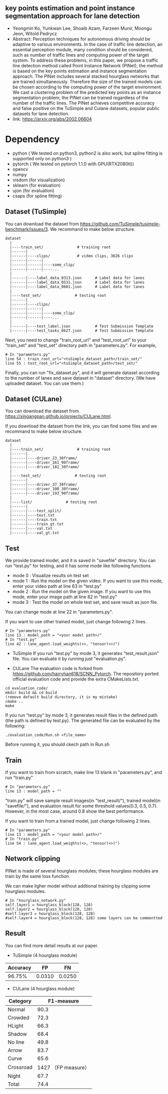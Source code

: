 ## key points estimation and point instance segmentation approach for lane detection

- Yeongmin Ko, Yunkwan Lee, Shoaib Azam, Farzeen Munir, Moongu Jeon, Witold Pedrycz
- Abstract: Perception techniques for autonomous driving should be adaptive to various environments. In the case of traffic line detection, an essential perception module, many condition should be considered, such as number of traffic lines and computing power of the target system. To address these problems, in this paper, we propose a traffic line detection method called Point Instance Network (PINet); the method is based on the key points estimation and instance segmentation approach. The PINet includes several stacked hourglass networks that are trained simultaneously. Therefore the size of the trained models can be chosen according to the computing power of the target environment. We cast a clustering problem of the predicted key points as an instance segmentation problem; the PINet can be trained regardless of the number of the traffic lines. The PINet achieves competitive accuracy and false positive on the TuSimple and Culane datasets, popular public datasets for lane detection.
- link: https://arxiv.org/abs/2002.06604

# Dependency
- python ( We tested on python3, python2 is also work, but spline fitting is supported only on python3 )
- pytorch ( We tested on pytorch 1.1.0 with GPU(RTX2080ti))
- opencv
- numpy
- visdom (for visualization)
- sklearn (for evaluation)
- ujon (for evaluation)
- csaps (for spline fitting)

## Dataset (TuSimple)
You can download the dataset from https://github.com/TuSimple/tusimple-benchmark/issues/3. We recommand to make below structure.

    dataset
      |
      |----train_set/               # training root 
      |------|
      |------|----clips/            # video clips, 3626 clips
      |------|------|
      |------|------|----some_clip/
      |------|------|----...
      |
      |------|----label_data_0313.json      # Label data for lanes
      |------|----label_data_0531.json      # Label data for lanes
      |------|----label_data_0601.json      # Label data for lanes
      |
      |----test_set/               # testing root 
      |------|
      |------|----clips/
      |------|------|
      |------|------|----some_clip/
      |------|------|----...
      |
      |------|----test_label.json           # Test Submission Template
      |------|----test_tasks_0627.json      # Test Submission Template
            
Next, you need to change "train_root_url" and "test_root_url" to your "train_set" and "test_set" directory path in "parameters.py". For example,

```
# In "parameters.py"
line 54 : train_root_url="<tuSimple_dataset_path>/train_set/"
line 55 : test_root_url="<tuSimple_dataset_path>/test_set/"
```

Finally, you can run "fix_dataset.py", and it will generate dataset according to the number of lanes and save dataset in "dataset" directory. (We have uploaded dataset. You can use them.)

## Dataset (CULane)
You can download the dataset from https://xingangpan.github.io/projects/CULane.html.

If you download the dataset from the link, you can find some files and we recommand to make below structure.

    dataset
      |
      |----train_set/               # training root 
      |------|
      |------|----driver_23_30frame/
      |------|----driver_161_90frame/
      |------|----driver_182_30frame/
      |
      |----test_set/               # testing root 
      |------|
      |------|----driver_37_30frame/
      |------|----driver_100_30frame/
      |------|----driver_193_90frame/
      |
      |----list/               # testing root 
      |------|
      |------|----test_split/
      |------|----test.txt
      |------|----train.txt
      |------|----train_gt.txt
      |------|----val.txt
      |------|----val_gt.txt


## Test
We provide trained model, and it is saved in "savefile" directory. You can run "test.py" for testing, and it has some mode like following functions 
- mode 0 : Visualize results on test set
- mode 1 : Run the model on the given video. If you want to use this mode, enter your video path at line 63 in "test.py"
- mode 2 : Run the model on the given image. If you want to use this mode, enter your image path at line 82 in "test.py"
- mode 3 : Test the model on whole test set, and save result as json file.

You can change mode at line 22 in "parameters.py".

If you want to use other trained model, just change following 2 lines.
```
# In "parameters.py"
line 13 : model_path = "<your model path>/"
# In "test.py"
line 42 : lane_agent.load_weights(<>, "tensor(<>)")
```

- TuSimple
If you run "test.py" by mode 3, it generates "test_result.json" file. You can evaluate it by running just "evaluation.py".

- CULane
The evaluation code is forked from https://github.com/harryhan618/SCNN_Pytorch. The repository ported official evaluation code and provide the extra CMakeLists.txt.

```
cd evaluation_code/
mkdir build && cd build
(remove default build directory, it is my mistake)
cmake ..
make
```
If you run "test.py" by mode 3, it generates result files in the defined path (the path is defined by test.py). The generated file can be evaluated by the following:

```
./evaluation_code/Run.sh <file_name>
```
Before running it, you should ckech path in Run.sh


## Train
If you want to train from scratch, make line 13 blank in "parameters.py", and run "train.py"
```
# In "parameters.py"
line 13 : model_path = ""
```
"train.py" will save sample result images(in "test_result/"), trained model(in "savefile/"), and evaluation result for some threshold values(0.3, 0.5, 0.7). However, in the most case, around 0.8 show the best performance.

If you want to train from a trained model, just change following 2 lines.
```
# In "parameters.py"
line 13 : model_path = "<your model path>/"
# In "train.py"
line 54 : lane_agent.load_weights(<>, "tensor(<>)")
```

## Network clipping 
PINet is made of several hourglass modules; these hourglass modules are train by the same loss function.

We can make ligher model without addtional training by clipping some hourglass modules.

```
# In "hourglass_network.py"
self.layer1 = hourglass_block(128, 128)
self.layer2 = hourglass_block(128, 128)
#self.layer3 = hourglass_block(128, 128)
#self.layer4 = hourglass_block(128, 128) some layers can be commentted 
```


## Result
You can find more detail results at our paper.

- TuSimple (4 hourglass module)

| Accuracy | FP   | FN   |
| -------- | ---- | ---- |
| 96.75%   |0.0310|0.0250|

- CULane (4 hourglass module)

| Category  | F1-measure          |
| --------- | ------------------- |
| Normal    | 90.3               |
| Crowded   | 72.3               |
| HLight    | 66.3                |
| Shadow    | 68.4               |
| No line   | 49.8               |
| Arrow     | 83.7               |
| Curve     | 65.6               |
| Crossroad | 1427 （FP measure） |
| Night     | 67.7               |
| Total     | 74.4               |
